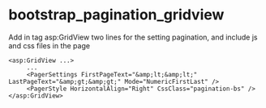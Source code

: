 # bootstrap_pagination_gridview

Add in tag asp:GridView two lines for the setting pagination, and include js and css files in the page
```asp.net
<asp:GridView ...>
     ...
     <PagerSettings FirstPageText="&amp;lt;&amp;lt;" LastPageText="&amp;gt;&amp;gt;" Mode="NumericFirstLast" />
     <PagerStyle HorizontalAlign="Right" CssClass="pagination-bs" />
</asp:GridView>
